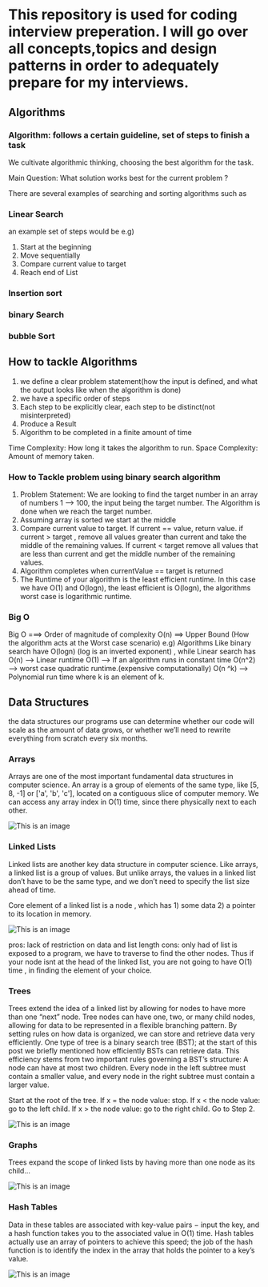 # This repository is used for coding interview preperation. I will go over all concepts,topics and design patterns in order to adequately prepare for my interviews.

## Algorithms

### Algorithm: follows a certain guideline, set of steps to finish a task

We cultivate algorithmic thinking, choosing the best algorithm for the task.

Main Question: What solution works best for the current problem ?

There are several examples of searching and sorting algorithms such as

### Linear Search

an example set of steps would be e.g)

1. Start at the beginning
2. Move sequentially
3. Compare current value to target
4. Reach end of List

### Insertion sort

### binary Search

### bubble Sort

## How to tackle Algorithms

1. we define a clear problem statement(how the input is defined, and what the output looks like when the algorithm is done)
2. we have a specific order of steps
3. Each step to be explicitly clear, each step to be distinct(not misinterpreted)
4. Produce a Result
5. Algorithm to be completed in a finite amount of time

Time Complexity: How long it takes the algorithm to run.
Space Complexity: Amount of memory taken.

### How to Tackle problem using binary search algorithm

1. Problem Statement: We are looking to find the target number in an array of numbers 1 --> 100, the input being the target number. The Algorithm is done when we reach the target number.
2. Assuming array is sorted we start at the middle
3. Compare current value to target. If current == value, return value. if current > target , remove all values greater than current and take the middle of the remaining values. If current < target remove all values that are less than current and get the middle number of the remaining values.
4. Algorithm completes when currentValue == target is returned
5. The Runtime of your algorithm is the least efficient runtime. In this case we have O(1) and O(logn), the least efficient is O(logn), the algorithms worst case is logarithmic runtime.

### Big O

Big O ===> Order of magnitude of complexity O(n) ==> Upper Bound (How the algorithm acts at the Worst case scenario)
e.g) Algorithms Like binary search have O(logn) (log is an inverted exponent) , while Linear search has O(n) --> Linear runtime
O(1) --> If an algorithm runs in constant time O(n^2) --> worst case quadratic runtime.(expensive computationally)
O(n ^k) --> Polynomial run time where k is an element of k.

## Data Structures

the data structures our programs use can determine whether our code will scale as the amount of data grows, or whether we’ll need to rewrite everything from scratch every six months.

### Arrays

Arrays are one of the most important fundamental data structures in computer science. An array is a group of elements of the same type, like [5, 8, -1] or ['a', 'b', 'c'], located on a contiguous slice of computer memory. We can access any array index in O(1) time, since there physically next to each other.

![This is an image](https://d1m75rqqgidzqn.cloudfront.net/wp-data/2021/08/05170011/0.png)

### Linked Lists

Linked lists are another key data structure in computer science. Like arrays, a linked list is a group of values. But unlike arrays, the values in a linked list don’t have to be the same type, and we don’t need to specify the list size ahead of time.

Core element of a linked list is a node , which has 1) some data 2) a pointer to its location in memory.

![This is an image](https://media.geeksforgeeks.org/wp-content/cdn-uploads/gq/2013/03/Linkedlist.png)

pros: lack of restriction on data and list length
cons: only had of list is exposed to a program, we have to traverse to find the other nodes. Thus if your node isnt at the head of the linked list, you are not going to have O(1) time , in finding the element of your choice.

### Trees

Trees extend the idea of a linked list by allowing for nodes to have more than one “next” node. Tree nodes can have one, two, or many child nodes, allowing for data to be represented in a flexible branching pattern. By setting rules on how data is organized, we can store and retrieve data very efficiently.
One type of tree is a binary search tree (BST); at the start of this post we briefly mentioned how efficiently BSTs can retrieve data. This efficiency stems from two important rules governing a BST’s structure:
A node can have at most two children.
Every node in the left subtree must contain a smaller value, and every node in the right subtree must contain a larger value.

Start at the root of the tree.
If x = the node value: stop.
If x < the node value: go to the left child.
If x > the node value: go to the right child.
Go to Step 2.

![This is an image](https://media.geeksforgeeks.org/wp-content/uploads/BSTSearch.png)

### Graphs

Trees expand the scope of linked lists by having more than one node as its child...

![This is an image](https://cdn-media-1.freecodecamp.org/images/3MPRx8M27DX95wWbfufQ7MSAWytADyK1Nrwu)

### Hash Tables

Data in these tables are associated with key-value pairs − input the key, and a hash function takes you to the associated value in O(1) time. Hash tables actually use an array of pointers to achieve this speed; the job of the hash function is to identify the index in the array that holds the pointer to a key’s value.

![This is an image](https://upload.wikimedia.org/wikipedia/commons/thumb/7/7d/Hash_table_3_1_1_0_1_0_0_SP.svg/1200px-Hash_table_3_1_1_0_1_0_0_SP.svg.png)

